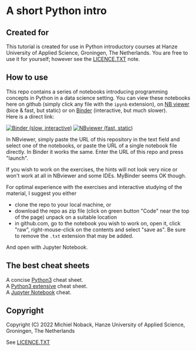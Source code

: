 # A short Python intro

## Created for
This tutorial is created for use in Python introductory courses at Hanze University of Applied Science, 
Groningen, The Netherlands. You are free to use it for yourself; however see the [LICENCE.TXT](LICENCE.TXT) note.

## How to use
This repo contains a series of notebooks introducing programming concepts in Python in a data science 
setting.
You can view these notebooks here on github (simply click any file with the `ipynb` extension), 
on [NB viewer](https://nbviewer.org/) (bice & fast, but static) or 
on [Binder](https://mybinder.org/) (interactive, but much slower).  
Here is a direct link:

[![Binder (slow, interactive)](https://mybinder.org/badge_logo.svg)](https://mybinder.org/v2/gh/MichielNoback/python_intro/HEAD)
[![NBviewer (fast, static)](https://raw.githubusercontent.com/jupyter/design/master/logos/Badges/nbviewer_badge.svg)](https://nbviewer.org/github/MichielNoback/python_intro/tree/master/)


In NBviewer, simply paste the URL of this repository in the text field and select one of the 
notebooks, or paste the URL of a single notebook file directly. In Binder it works the same. Enter 
the URL of this repo and press "launch".

If you wish to work on the exercises, the hints will not look very nice or won't work at all in NBviewer and some IDEs. MyBinder seems OK though.

For optimal experience with the exercises and interactive studying of the material, I suggest you either  

* clone the repo to your local machine, or 
* download the repo as zip file (click on green button "Code" near the top of the page) unpack on a suitable location
* in github.com, go to the notebook you wish to work on, open it, click "raw", right-mouse-click on the contents and select "save as". Be sure to remove the `.txt` extension that may be added.

And open with Jupyter Notebook.


## The best cheat sheets

A concise [Python3](https://perso.limsi.fr/pointal/_media/python:cours:mementopython3-english.pdf) cheat sheet.  
A [Python3 extensive](https://github.com/ehmatthes/pcc/blob/master/cheat_sheets/beginners_python_cheat_sheet_pcc_all.pdf) cheat sheet.  
A [Jupyter Notebook](https://www.edureka.co/blog/wp-content/uploads/2018/10/Jupyter_Notebook_CheatSheet_Edureka.pdf) cheat.  


## Copyright 
Copyright (C) 2022 Michiel Noback, Hanze University of Applied Science, Groningen, The Netherlands  

See [LICENCE.TXT](LICENCE.TXT)


